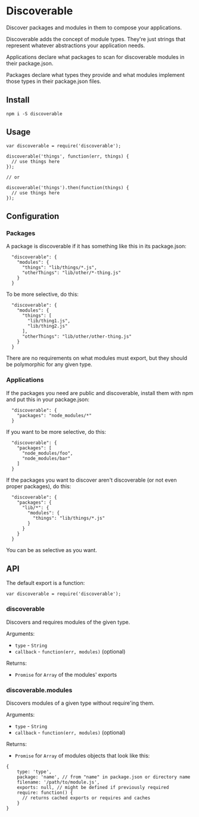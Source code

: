 # Discoverable

Discover packages and modules in them to compose your applications.

Discoverable adds the concept of module types. They're just strings that
represent whatever abstractions your application needs.

Applications declare what packages to scan for discoverable modules
in their package.json.

Packages declare what types they provide and what modules implement
those types in their package.json files.

## Install

```
npm i -S discoverable
```

## Usage

```
var discoverable = require('discoverable');

discoverable('things', function(err, things) {
  // use things here
});

// or

discoverable('things').then(function(things) {
  // use things here
});
```

## Configuration

### Packages

A package is discoverable if it has something like this in its package.json:

```
  "discoverable": {
    "modules": {
      "things": "lib/things/*.js",
      "otherThings": "lib/other/*-thing.js"
    }
  }
```

To be more selective, do this:

```
  "discoverable": {
    "modules": {
      "things": [
        "lib/thing1.js",
        "lib/thing2.js"
      ],
      "otherThings": "lib/other/other-thing.js"
    }
  }
```

There are no requirements on what modules must export, but they should be
polymorphic for any given type.

### Applications

If the packages you need are public and discoverable, install them with npm
and put this in your package.json:

```
  "discoverable": {
    "packages": "node_modules/*"
  }
```

If you want to be more selective, do this:

```
  "discoverable": {
    "packages": [
      "node_modules/foo",
      "node_modules/bar"
    ]
  }
```

If the packages you want to discover aren't discoverable (or not even
proper packages), do this:

```
  "discoverable": {
    "packages": {
      "lib/*": {
        "modules": {
          "things": "lib/things/*.js"
        }
      }
    }
  }
```

You can be as selective as you want.

## API

The default export is a function:

```
var discoverable = require('discoverable');
```

### discoverable

Discovers and requires modules of the given type.

Arguments:

- `type` - `String`
- `callback` - `function(err, modules)` (optional)

Returns:

- `Promise` for `Array` of the modules' exports

### discoverable.modules

Discovers modules of a given type without require'ing them.

Arguments:

- `type` - `String`
- `callback` - `function(err, modules)` (optional)

Returns:

- `Promise` for `Array` of modules objects that look like this:

```
{
    type: 'type',
    package: 'name', // from "name" in package.json or directory name
    filename: '/path/to/module.js',
    exports: null, // might be defined if previously required
    require: function() {
      // returns cached exports or requires and caches
    }
}
```
